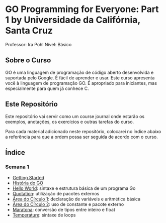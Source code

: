 # GO Programming for Everyone: Part 1 by Universidade da Califórnia, Santa Cruz

Professor: Ira Pohl
Nível: Básico

## Sobre o Curso

GO é uma linguagem de programação de código aberto desenvolvida e suportada pelo Google. É fácil de aprender e usar. Este curso apresenta você à linguagem de programação GO. É apropriado para iniciantes, mas especialmente para quem já conhece C.

## Este Repositório

Este repositório vai servir como um course journal onde estarão os exemplos, anotações, os exercícios e outras tarefas do curso.

Para cada material adicionado neste repositório, colocarei no índice abaixo a referência para que a ordem possa ser seguida de acordo com o curso.

## Índice

### Semana 1

- [Getting Started](https://go.dev/doc/tutorial/getting-started.html)
- [História do GO](./history.md)
- [Hello World](./001-hello-world/README.md): sintaxe e estrutura básica de um programa Go
- [Quotation](./002-quotation/README.md): utilização de pacotes externos
- [Área do Círculo 1](./003-circle/README.md): declaração de variáveis e aritmética básica
- [Área do Círculo 2](./003-circle-2/README.md): uso de constante e pacote externo
- [Maratona](./004-marathon/README.md): conversão de tipos entre inteiro e float
- [Temperature](./005-temperature/README.md): sintaxe de loops
